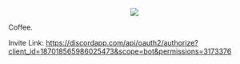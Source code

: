 
<p align="center"><img src="http://trfs.me/i/E1JvQ2DDM.png"></p>
Coffee.

Invite Link: https://discordapp.com/api/oauth2/authorize?client_id=187018565986025473&scope=bot&permissions=3173376

